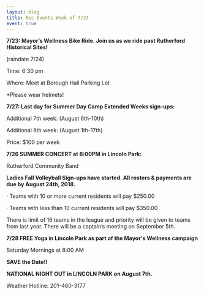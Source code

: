 ```yaml
---
layout: blog
title: Rec Events Week of 7/23
event: true
---
```


**7/23: Mayor’s Wellness Bike Ride. Join us as we ride past Rutherford Historical Sites!**

(raindate 7/24)

Time: 6:30 pm

Where: Meet at Borough Hall Parking Lot

*Please wear helmets!

 

**7/27: Last day for Summer Day Camp Extended Weeks sign-ups:**

Additional 7th week: (August 6th-10th)

Additional 8th week: (August 1th-17th)

Price: $100 per week

 

**7/26 SUMMER CONCERT at 8:00PM in Lincoln Park:**

Rutherford Community Band 
 

**Ladies Fall Volleyball Sign-ups have started. All rosters & payments are due by August 24th, 2018.**

·        Teams with 10 or more current residents will pay $250.00

·        Teams with less than 10 current residents will pay $350.00

There is limit of 16 teams in the league and priority will be given to teams from last year.
There will be a captain’s meeting on September 5th.



 
**7/28 FREE Yoga in Lincoln Park as part of the Mayor's Wellness campaign**

Saturday Mornings at 8:00 AM
 

**SAVE the Date!!**

**NATIONAL NIGHT OUT in LINCOLN PARK on August 7th.**

 

Weather Hotline: 201-460-3177

